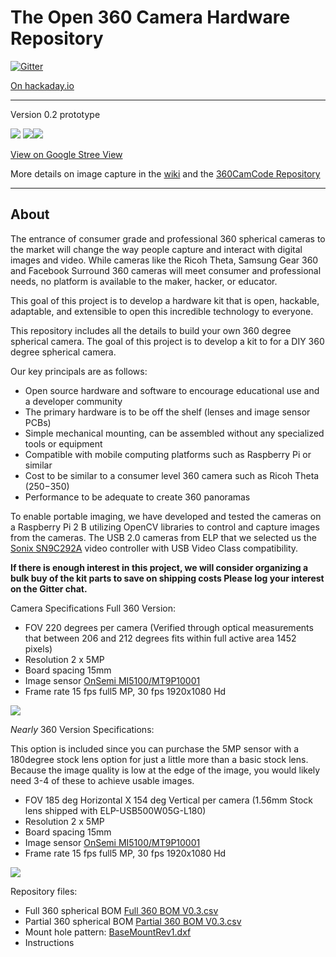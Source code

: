 # The Open 360 Camera Hardware Repository 
[![Gitter](https://badges.gitter.im/Open360cam/360CamHardware.svg)](https://gitter.im/Open360cam/360CamHardware?utm_source=badge&utm_medium=badge&utm_campaign=pr-badge)

[On hackaday.io](https://hackaday.io/project/11604-360-camera)

***

Version 0.2 prototype 

![](http://i.imgur.com/UVtXb0tm.jpg?1) ![](http://i.imgur.com/9lv8rzXm.jpg)![](http://i.imgur.com/TNTswUMl.jpg)

[View on Google Stree View](https://www.google.com/maps/@43.8062169,-70.2512689,3a,90y,332.7h,82.47t/data=!3m7!1e1!3m5!1s-5MO35BMW5HE%2FVyUo9E1VHvI%2FAAAAAAAAHNw%2FE2HV6cnC8mYH1FQPFqYaJbeJtALE0PSlgCLIB!2e4!3e12!7i2172!8i1086)

More details on image capture in the [wiki](https://github.com/Open360cam/360CamHardware/wiki/Field-Testing) and the [360CamCode Repository](https://github.com/Open360cam/360CamCode)

***
## About
The entrance of consumer grade and professional 360 spherical cameras to the market will change the way people capture and interact with digital images and video.  While cameras like the Ricoh Theta, Samsung Gear 360 and Facebook Surround 360 cameras will meet consumer and professional needs, no platform is available to the maker, hacker, or educator.  

This goal of this project is to develop a hardware kit that is open, hackable, adaptable, and extensible to open this incredible technology to everyone.  

This repository includes all the details to build your own 360 degree spherical camera. The goal of this project is to develop a kit to for a DIY 360 degree spherical camera. 

Our key principals are as follows:
* Open source hardware and software to encourage educational use and a developer community
* The primary hardware is to be off the shelf (lenses and image sensor PCBs)
* Simple mechanical mounting, can be assembled without any specialized tools or equipment
* Compatible with mobile computing platforms such as Raspberry Pi or similar
* Cost to be similar to a consumer level 360 camera such as Ricoh Theta ($250-$350)
* Performance to be adequate to create 360 panoramas 

To enable portable imaging, we have developed and tested the cameras on a Raspberry Pi 2 B utilizing OpenCV libraries to control and capture images from the cameras. The USB 2.0 cameras from ELP that we selected us the [Sonix SN9C292A](http://www.sonix.com.tw/article-en-995-7860) video controller with USB Video Class compatibility. 

**If there is enough interest in this project, we will consider organizing a bulk buy of the kit parts to save on shipping costs Please log your interest on the Gitter chat.**

Camera Specifications Full 360 Version:

* FOV 220 degrees per camera (Verified through optical measurements that between 206 and 212 degrees fits within full active area 1452 pixels)
* Resolution 2 x 5MP
* Board spacing 15mm
* Image sensor [OnSemi MI5100/MT9P10001](http://www.onsemi.com/pub_link/Collateral/MT9P001-D.PDF)
* Frame rate 15 fps full5 MP, 30 fps 1920x1080 Hd

![](https://docs.google.com/drawings/d/1qfG-w03bYuRvKSpJNDEqPN0JQ_ewQdfzTyqCp624rVs/pub?w=480&h=360)

_Nearly_ 360 Version Specifications:

This option is included since you can purchase the 5MP sensor with a 180degree stock lens option for just a little more than a basic stock lens. Because the image quality is low at the edge of the image, you would likely need 3-4 of these to achieve usable images.

* FOV 185 deg Horizontal X 154 deg Vertical per camera (1.56mm Stock lens shipped with ELP-USB500W05G-L180)
* Resolution 2 x 5MP
* Board spacing 15mm
* Image sensor [OnSemi MI5100/MT9P10001](http://www.onsemi.com/pub_link/Collateral/MT9P001-D.PDF)
* Frame rate 15 fps full5 MP, 30 fps 1920x1080 Hd

![](https://docs.google.com/drawings/d/1Y7bsweQgcvMa-xUnCi001ipqLVIXz2fOsW-fbs8W32I/pub?w=480&h=360)

Repository files:

* Full 360 spherical BOM [Full 360 BOM V0.3.csv](https://github.com/Open360cam/360CamHardware/blob/gh-pages/Full%20360%20BOM%20V0.3.csv)
* Partial 360 spherical BOM [Partial 360 BOM V0.3.csv](https://github.com/Open360cam/360CamHardware/blob/gh-pages/Partial%20360%20BOM%20V0.3.csv) 
* Mount hole pattern: [BaseMountRev1.dxf](https://github.com/Open360cam/360CamHardware/blob/gh-pages/BaseMountRev1.dxf)
* Instructions



